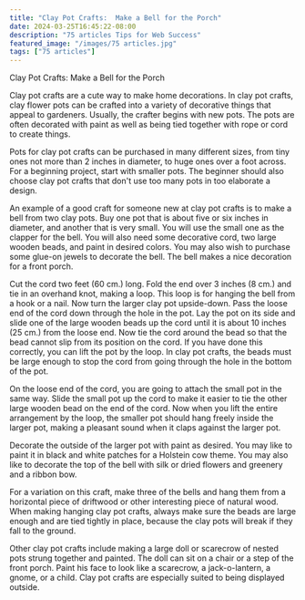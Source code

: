 ```yaml
---
title: "Clay Pot Crafts:  Make a Bell for the Porch"
date: 2024-03-25T16:45:22-08:00
description: "75 articles Tips for Web Success"
featured_image: "/images/75 articles.jpg"
tags: ["75 articles"]
---
```


Clay Pot Crafts:  Make a Bell for the Porch

Clay pot crafts are a cute way to make home decorations.  In clay pot crafts, clay flower pots can be crafted into a variety of decorative things that appeal to gardeners.  Usually, the crafter begins with new pots.  The pots are often decorated with paint as well as being tied together with rope or cord to create things.

Pots for clay pot crafts can be purchased in many different sizes, from tiny ones not more than 2 inches in diameter, to huge ones over a foot across.  For a beginning project, start with smaller pots.  The beginner should also choose clay pot crafts that don't use too many pots in too elaborate a design.

An example of a good craft for someone new at clay pot crafts is to make a bell from two clay pots.  Buy one pot that is about five or six inches in diameter, and another that is very small.  You will use the small one as the clapper for the bell.  You will also need some decorative cord, two large wooden beads, and paint in desired colors.  You may also wish to purchase some glue-on jewels to decorate the bell.  The bell makes a nice decoration for a front porch.

Cut the cord two feet (60 cm.) long.  Fold the end over 3 inches (8 cm.) and tie in an overhand knot, making a loop.  This loop is for hanging the bell from a hook or a nail.  Now turn the larger clay pot upside-down.  Pass the loose end of the cord down through the hole in the pot.  Lay the pot on its side and slide one of the large wooden beads up the cord until it is about 10 inches (25 cm.) from the loose end.  Now tie the cord around the bead so that the bead cannot slip from its position on the cord.  If you have done this correctly, you can lift the pot by the loop.  In clay pot crafts, the beads must be large enough to stop the cord from going through the hole in the bottom of the pot.

On the loose end of the cord, you are going to attach the small pot in the same way.  Slide the small pot up the cord to make it easier to tie the other large wooden bead on the end of the cord.  Now when you lift the entire arrangement by the loop, the smaller pot should hang freely inside the larger pot, making a pleasant sound when it claps against the larger pot.

Decorate the outside of the larger pot with paint as desired.  You may like to paint it in black and white patches for a Holstein cow theme.  You may also like to decorate the top of the bell with silk or dried flowers and greenery and a ribbon bow.

For a variation on this craft, make three of the bells and hang them from a horizontal piece of driftwood or other interesting piece of natural wood.  When making hanging clay pot crafts, always make sure the beads are large enough and are tied tightly in place, because the clay pots will break if they fall to the ground.

Other clay pot crafts include making a large doll or scarecrow of nested pots strung together and painted.  The doll can sit on a chair or a step of the front porch.  Paint his face to look like a scarecrow, a jack-o-lantern, a gnome, or a child.  Clay pot crafts are especially suited to being displayed outside.
